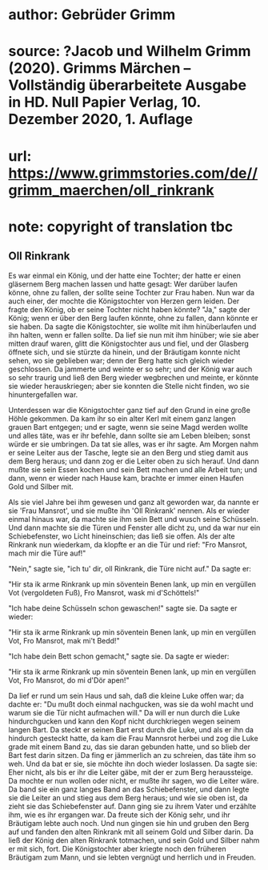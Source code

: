 # author: Gebrüder Grimm
# source: ?Jacob und Wilhelm Grimm (2020). Grimms Märchen – Vollständig überarbeitete Ausgabe in HD. Null Papier Verlag, 10. Dezember 2020, 1. Auflage
# url: https://www.grimmstories.com/de//grimm_maerchen/oll_rinkrank
# note: copyright of translation tbc

## Oll Rinkrank 

Es war einmal ein König, und der hatte eine Tochter; der hatte er einen
gläsernem Berg machen lassen und hatte gesagt: Wer darüber laufen könne,
ohne zu fallen, der sollte seine Tochter zur Frau haben. Nun war da auch
einer, der mochte die Königstochter von Herzen gern leiden. Der fragte
den König, ob er seine Tochter nicht haben könnte? "Ja," sagte der
König; wenn er über den Berg laufen könnte, ohne zu fallen, dann könnte
er sie haben. Da sagte die Königstochter, sie wollte mit ihm
hinüberlaufen und ihn halten, wenn er fallen sollte. Da lief sie nun mit
ihm hinüber; wie sie aber mitten drauf waren, glitt die Königstochter
aus und fiel, und der Glasberg öffnete sich, und sie stürzte da hinein,
und der Bräutigam konnte nicht sehen, wo sie geblieben war; denn der
Berg hatte sich gleich wieder geschlossen. Da jammerte und weinte er so
sehr; und der König war auch so sehr traurig und ließ den Berg wieder
wegbrechen und meinte, er könnte sie wieder herauskriegen; aber sie
konnten die Stelle nicht finden, wo sie hinuntergefallen war.

Unterdessen war die Königstochter ganz tief auf den Grund in eine große
Höhle gekommen. Da kam ihr so ein alter Kerl mit einem ganz langen
grauen Bart entgegen; und er sagte, wenn sie seine Magd werden wollte
und alles täte, was er ihr befehle, dann sollte sie am Leben bleiben;
sonst würde er sie umbringen. Da tat sie alles, was er ihr sagte. Am
Morgen nahm er seine Leiter aus der Tasche, legte sie an den Berg und
stieg damit aus dem Berg heraus; und dann zog er die Leiter oben zu sich
herauf. Und dann mußte sie sein Essen kochen und sein Bett machen und
alle Arbeit tun; und dann, wenn er wieder nach Hause kam, brachte er
immer einen Haufen Gold und Silber mit.

Als sie viel Jahre bei ihm gewesen und ganz alt geworden war, da nannte
er sie 'Frau Mansrot', und sie mußte ihn 'Oll Rinkrank' nennen. Als
er wieder einmal hinaus war, da machte sie ihm sein Bett und wusch seine
Schüsseln. Und dann machte sie die Türen und Fenster alle dicht zu, und
da war nur ein Schiebefenster, wo Licht hineinschien; das ließ sie
offen. Als der alte Rinkrank nun wiederkam, da klopfte er an die Tür und
rief: "Fro Mansrot, mach mir die Türe auf!"

"Nein," sagte sie, "ich tu' dir, oll Rinkrank, die Türe nicht auf."
Da sagte er:

"Hir sta ik arme Rinkrank
up min söventein Benen lank,
up min en vergüllen Vot (vergoldeten Fuß),
Fro Mansrot, wask mi d'Schöttels!"

"Ich habe deine Schüsseln schon gewaschen!" sagte sie. Da sagte er
wieder:

"Hir sta ik arme Rinkrank
up min söventein Benen lank,
up min en vergüllen Vot,
Fro Mansrot, mak mi't Bedd!"

"Ich habe dein Bett schon gemacht," sagte sie. Da sagte er wieder:

"Hir sta ik arme Rinkrank
up min söventein Benen lank,
up min en vergüllen Vot,
Fro Mansrot, do mi d'Dör apen!"

Da lief er rund um sein Haus und sah, daß die kleine Luke offen war; da
dachte er: "Du mußt doch einmal nachgucken, was sie da wohl macht und
warum sie die Tür nicht aufmachen will." Da will er nun durch die Luke
hindurchgucken und kann den Kopf nicht durchkriegen wegen seinem langen
Bart. Da steckt er seinen Bart erst durch die Luke, und als er ihn da
hindurch gesteckt hatte, da kam die Frau Mannsrot herbei und zog die
Luke grade mit einem Band zu, das sie daran gebunden hatte, und so blieb
der Bart fest darin sitzen. Da fing er jämmerlich an zu schreien, das
täte ihm so weh. Und da bat er sie, sie möchte ihn doch wieder
loslassen. Da sagte sie: Eher nicht, als bis er ihr die Leiter gäbe, mit
der er zum Berg heraussteige. Da mochte er nun wollen oder nicht, er
mußte ihr sagen, wo die Leiter wäre. Da band sie ein ganz langes Band an
das Schiebefenster, und dann legte sie die Leiter an und stieg aus dem
Berg heraus; und wie sie oben ist, da zieht sie das Schiebefenster auf.
Dann ging sie zu ihrem Vater und erzählte ihm, wie es ihr ergangen war.
Da freute sich der König sehr, und ihr Bräutigam lebte auch noch. Und
nun gingen sie hin und gruben den Berg auf und fanden den alten Rinkrank
mit all seinem Gold und Silber darin. Da ließ der König den alten
Rinkrank totmachen, und sein Gold und Silber nahm er mit sich, fort. Die
Königstochter aber kriegte noch den früheren Bräutigam zum Mann, und sie
lebten vergnügt und herrlich und in Freuden.
